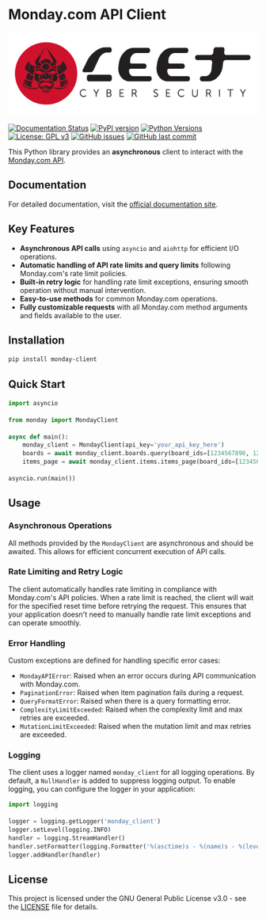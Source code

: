 # Monday.com API Client

![Monday.com API Client Logo](https://raw.githubusercontent.com/LeetCyberSecurity/monday-client/main/docs/source/_static/leet_logo.png)

[![Documentation Status](https://readthedocs.org/projects/monday-client/badge/?version=latest)](https://monday-client.readthedocs.io/en/latest/?badge=latest)
[![PyPI version](https://badge.fury.io/py/monday-client.svg)](https://badge.fury.io/py/monday-client)
[![Python Versions](https://img.shields.io/pypi/pyversions/monday-client.svg)](https://pypi.org/project/monday-client/)
[![License: GPL v3](https://img.shields.io/badge/License-GPLv3-blue.svg)](https://www.gnu.org/licenses/gpl-3.0)
[![GitHub issues](https://img.shields.io/github/issues/LeetCyberSecurity/monday-client.svg)](https://github.com/LeetCyberSecurity/monday-client/issues)
[![GitHub last commit](https://img.shields.io/github/last-commit/LeetCyberSecurity/monday-client.svg)](https://github.com/LeetCyberSecurity/monday-client/commits/main)

This Python library provides an **asynchronous** client to interact with the [Monday.com API](https://developer.monday.com/api-reference/reference/about-the-api-reference).

## Documentation

For detailed documentation, visit the [official documentation site](https://monday-client.readthedocs.io).

## Key Features

- **Asynchronous API calls** using `asyncio` and `aiohttp` for efficient I/O operations.
- **Automatic handling of API rate limits and query limits** following Monday.com's rate limit policies.
- **Built-in retry logic** for handling rate limit exceptions, ensuring smooth operation without manual intervention.
- **Easy-to-use methods** for common Monday.com operations.
- **Fully customizable requests** with all Monday.com method arguments and fields available to the user.

## Installation

```bash
pip install monday-client
```

## Quick Start

```python
import asyncio

from monday import MondayClient

async def main():
    monday_client = MondayClient(api_key='your_api_key_here')
    boards = await monday_client.boards.query(board_ids=[1234567890, 1234567891])
    items_page = await monday_client.items.items_page(board_ids=[1234567890, 1234567891])

asyncio.run(main())
```


## Usage

### Asynchronous Operations

All methods provided by the `MondayClient` are asynchronous and should be awaited. This allows for efficient concurrent execution of API calls.

### Rate Limiting and Retry Logic

The client automatically handles rate limiting in compliance with Monday.com's API policies. When a rate limit is reached, the client will wait for the specified reset time before retrying the request. This ensures that your application doesn't need to manually handle rate limit exceptions and can operate smoothly.

### Error Handling

Custom exceptions are defined for handling specific error cases:

- `MondayAPIError`: Raised when an error occurs during API communication with Monday.com.
- `PaginationError`: Raised when item pagination fails during a request.
- `QueryFormatError`: Raised when there is a query formatting error.
- `ComplexityLimitExceeded`: Raised when the complexity limit and max retries are exceeded.
- `MutationLimitExceeded`: Raised when the mutation limit and max retries are exceeded.

### Logging

The client uses a logger named `monday_client` for all logging operations. By default, a `NullHandler` is added to suppress logging output. To enable logging, you can configure the logger in your application:

```python
import logging

logger = logging.getLogger('monday_client')
logger.setLevel(logging.INFO)
handler = logging.StreamHandler()
handler.setFormatter(logging.Formatter('%(asctime)s - %(name)s - %(levelname)s - %(message)s'))
logger.addHandler(handler)
```

## License

This project is licensed under the GNU General Public License v3.0 - see the [LICENSE](https://github.com/LeetCyberSecurity/monday-client/blob/main/LICENSE) file for details.